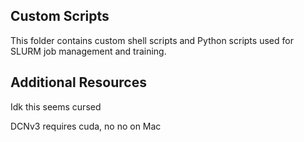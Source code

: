 ## Custom Scripts

This folder contains custom shell scripts and Python scripts used for SLURM job management and training.

## Additional Resources

Idk this seems cursed

DCNv3 requires cuda, no no on Mac